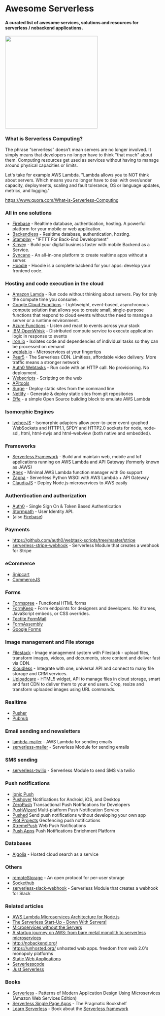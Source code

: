 # Awesome Serverless
#### A curated list of awesome services, solutions and resources for serverless / nobackend applications.
<img src="http://oi66.tinypic.com/jggm6f.jpg" height=300>

### What is Serverless Computing?

The phrase “serverless” doesn’t mean servers are no longer involved. It simply means that developers no longer have to think "that much" about them. Computing resources get used as services without having to manage around physical capacities or limits.

Let's take for example AWS Lambda. "Lambda allows you to NOT think about servers. Which means you no longer have to deal with over/under capacity, deployments, scaling and fault tolerance, OS or language updates, metrics, and logging."

https://www.quora.com/What-is-Serverless-Computing

### All in one solutions
* [Firebase](https://www.firebase.com/) - Realtime database, authentication, hosting. A powerful platform for your mobile or web application.
* [Backendless](https://backendless.com/) - Realtime database, authentication, hosting.
* [Stamplay](https://stamplay.com/) - "IFTTT For Back-End Development"
* [Kinvey](http://www.kinvey.com/) - Build your digital business faster with mobile Backend as a Service.
* [Syncano](https://syncano.io/) - An all-in-one platform to create realtime apps without a server.
* [Hoodie](http://hood.ie/) - Hoodie is a complete backend for your apps: develop your frontend code.

### Hosting and code execution in the cloud
* [Amazon Lamda](https://aws.amazon.com/lambda/) - Run code without thinking about servers. Pay for only the compute time you consume.
* [Google Cloud Functions](https://cloud.google.com/functions/docs) - Lightweight, event-based, asynchronous compute solution that allows you to create small, single-purpose functions that respond to cloud events without the need to manage a server or a runtime environment.
* [Azure Functions](https://azure.microsoft.com/en-us/services/functions/) - Listen and react to events across your stack
* [IBM OpenWhisk](https://developer.ibm.com/openwhisk/) - Distributed compute service to execute application logic in response to events
* [iron.io](https://www.iron.io/platform/ironworker/) - Isolates code and dependencies of individual tasks so they can be processed on demand
* [weblab.io](https://weblab.io/) - Microservices at your fingertips
* [Peer5](https://www.peer5.com/) - The Serverless CDN. Limitless, affordable video delivery. More traffic means a stronger network
* [Auth0 Webtasks](https://webtask.io/) - Run code with an HTTP call. No provisioning. No deployment.
* [Webscripts](https://www.webscript.io/) - Scripting on the web
* [APItools](https://www.apitools.com/)
* [Surge](http://surge.sh/) - Deploy static sites from the command line
* [Netlify](https://netlify.com/) - Generate & deploy static sites from git repositories
* [Effe](https://github.com/siscia/effe) - a simple Open Source building block to emulate AWS Lambda

### Isomorphic Engines
* [lycheeJS](http://lycheejs.org) - Isomorphic adapters allow peer-to-peer event-graphed WebSockets and HTTP1.1, SPDY and HTTP2.0 sockets for node, node-sdl, html, html-nwjs and html-webview (both native and embedded).

### Frameworks
* [Serverless Framework](http://www.serverless.com/) - Build and maintain web, mobile and IoT applications running on AWS Lambda and API Gateway (formerly known as JAWS)
* [Apex](http://apex.run/) - Minimal AWS Lambda function manager with Go support
* [Zappa](https://github.com/Miserlou/Zappa) - Serverless Python WSGI with AWS Lambda + API Gateway
* [ClaudiaJS](https://github.com/claudiajs/claudia/) - Deploy Node.js microservices to AWS easily

### Authentication and authorization
* [Auth0](https://auth0.com/) - Single Sign On & Token Based Authentication
* [Stormpath](https://stormpath.com/) - User Identity API.
* (also [Firebase](https://firebase.com/))

### Payments
* https://github.com/auth0/webtask-scripts/tree/master/stripe
* [serverless-stripe-webhook](https://github.com/eahefnawy/serverless-stripe-webhook) - Serverless Module that creates a webhook for Stripe

### eCommerce
* [Snipcart](https://snipcart.com)
* [CommerceJS](http://commercejs.com/)

### Forms
* [Formspree](https://formspree.io/) - Functional HTML forms
* [FormKeep](https://formkeep.com/) - Form endpoints for designers and developers. No iframes, JavaScript embeds, or CSS overrides.
* [Tectite FormMail](http://www.tectite.com/)
* [FormAssembly](http://www.formassembly.com/)
* [Google Forms](https://docs.google.com/forms/)

### Image management and File storage
* [Filestack](https://www.filestack.com/) - Image management system with Filestack - upload files, transform images, videos, and documents, store content and deliver fast via CDN.
* [Kloudless](https://kloudless.com/) - Integrate with one, universal API and connect to many file storage and CRM services.
* [Uploadcare](https://uploadcare.com/) - HTML5 widget, API to manage files in cloud storage, smart and fast CDN to deliver them to your end users. Crop, resize and transform uploaded images using URL commands.

### Realtime
* [Pusher](https://pusher.com/)
* [Pubnub](https://www.pubnub.com/)

### Email sending and newsletters
* [lambda-mailer](https://github.com/eahefnawy/lambda-mailer) - AWS Lambda for sending emails
* [serverless-mailer](https://github.com/eahefnawy/serverless-mailer) - Serverless Module for sending emails


### SMS sending
  * [serverless-twilio](https://github.com/eahefnawy/serverless-twilio) - Serverless Module to send SMS via twilio

### Push notifications
* [Ionic Push](https://apps.ionic.io/landing/push)
* [Pushover](https://pushover.net/) Notifications for Android, iOS, and Desktop
* [ZeroPush](https://zeropush.com) Transactional Push Notifications for Developers
* [PushWizard](https://pushwizard.com/) Multi-platform Push Notification Service
* [Pushed](https://pushed.co/) Send push notifications without developing your own app
* [Plot Projects](http://www.plotprojects.com/) Geofencing push notifications
* [XtremePush](https://xtremepush.com/) Web Push Notifications
* [Push Apps](https://www.pushapps.mobi/) Push Notifications Enrichment Platform

### Databases
* [Algolia](https://www.algolia.com/) - Hosted cloud search as a service

### Others
* [remoteStorage](https://remotestorage.io/) - An open protocol for per-user storage
* [Sockethub](http://sockethub.org/)
* [serverless-slack-webhook](https://github.com/eahefnawy/serverless-slack-webhook) - Serverless Module that creates a webhook for Slack

### Related articles
* [AWS Lambda Microservices Architecture for Node.js](https://medium.com/getty-logs/a-aws-lambda-microservices-architecture-for-node-js-4513799101d4#.k99m6yvvz)
* [The Serverless Start-Up - Down With Servers!](http://highscalability.com/blog/2015/12/7/the-serverless-start-up-down-with-servers.html)
* [Microservices without the Servers](https://aws.amazon.com/blogs/compute/microservices-without-the-servers/)
* [A startup journey on AWS: from bare metal monolith to serverless microservices](https://medium.com/@benorama/a-startup-journey-on-aws-from-bare-metal-monolith-to-serverless-microservices-80231624fbd9)
* http://nobackend.org/
* https://unhosted.org/ unhosted web apps. freedom from web 2.0's monopoly platforms
* [Static Web Applications](https://staticapps.org/)
* [Serverlesscode](https://serverlesscode.com/)
* [Just Serverless](http://justserverless.com/blog)

### Books
* [Serverless](https://leanpub.com/serverless/) - Patterns of Modern Application Design Using Microservices (Amazon Web Services Edition)
* [Serverless Single Page Apps](https://pragprog.com/book/brapps/serverless-single-page-apps/) - The Pragmatic Bookshelf
* [Learn Serverless](http://learnserverless.club) - Book about the [Serverless framework](http://serverless.com)

<!---
### Serverless Manifiesto
https://github.com/exis-io/Exis
https://www.imgix.com/
https://github.com/localytics/serverless-slackbot-scaffold
http://eng.localytics.com/serverless-slackbots-powered-by-aws/
-->
